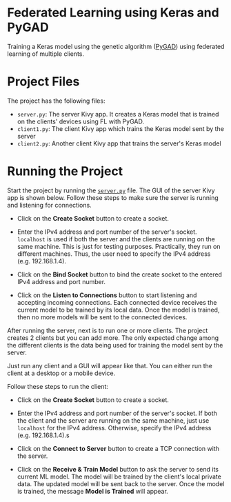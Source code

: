 # Federated Learning using Keras and PyGAD

Training a Keras model using the genetic algorithm ([PyGAD](https://pygad.readthedocs.io)) using federated learning of multiple clients.


# Project Files

The project has the following files:

- `server.py`: The server Kivy app. It creates a Keras model that is trained on the clients' devices using FL with PyGAD.
- `client1.py`: The client Kivy app which trains the Keras model sent by the server 
- `client2.py`: Another client Kivy app that trains the server's Keras model 


# Running the Project

Start the project by running the [`server.py`](https://github.com/ahmedfgad/FederatedLearning/blob/master/KerasFederated/server.py) file. The GUI of the server Kivy app is shown below. Follow these steps to make sure the server is running and listening for connections.

* Click on the **Create Socket** button to create a socket. 

* Enter the IPv4 address and port number of the server's socket. `localhost` is used if both the server and the clients are running on the same machine. This is just for testing purposes. Practically, they run on different machines. Thus, the user need to specify the IPv4 address (e.g. 192.168.1.4).
* Click on the **Bind Socket** button to bind the create socket to the entered IPv4 address and port number.
* Click on the **Listen to Connections** button to start listening and accepting incoming connections. Each connected device receives the current model to be trained by its local data. Once the model is trained, then no more models will be sent to the connected devices.

After running the server, next is to run one or more clients. The project creates 2 clients but you can add more. The only expected change among the different clients is the data being used for training the model sent by the server.

Just run any client and a GUI will appear like that. You can either run the client at a desktop or a mobile device.

Follow these steps to run the client:

* Click on the **Create Socket** button to create a socket. 

* Enter the IPv4 address and port number of the server's socket. If both the client and the server are running on the same machine, just use `localhost` for the IPv4 address. Otherwise, specify the IPv4 address (e.g. 192.168.1.4).s
* Click on the **Connect to Server** button to create a TCP connection with the server.
* Click on the **Receive & Train Model** button to ask the server to send its current ML model. The model will be trained by the client's local private data. The updated model will be sent back to the server. Once the model is trained, the message **Model is Trained** will appear.


